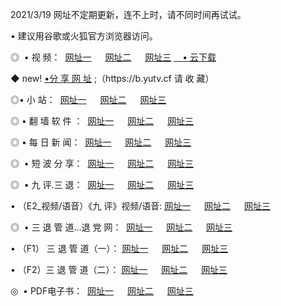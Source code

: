 <p>2021/3/19  网址不定期更新，连不上时，请不同时间再试试。
<p>• 建议用谷歌或火狐官方浏览器访问。
<p>◎  • 视 频： 
<a href="http://hgr.guitarhaven.com/" target="_blank">网址一</a> 　 
<a href="http://hsm.guitarhaven.com/" target="_blank">网址二</a> 　 
<a href="http://hsm.guitarhaven.com/b.html" target="_blank">网址三</a>
<a href="https://yadi.sk/d/d0sUeAOpal3njw" target="_blank">　• 云下载 </a></p>
<p>◆ new! <a href="http://hpl.guitarhaven.com/a.html">•分 享 网 址</a> ;（https://b.yutv.cf 请 收 藏） </p>

<p>◎•  小 站：  
<a href="http://hgr.guitarhaven.com/f.html" target="_blank">网址一</a> 　 
<a href="http://hsm.guitarhaven.com/h.html" target="_blank">网址二</a> 　 
<a href="http://hsm.guitarhaven.com/k/" target="_blank">网址三</a></p><p>

<p>◎  • 翻 墙 软 件 ：  
<a href="http://hgr.guitarhaven.com/ff/" target="_blank">网址一</a> 　 
<a href="http://hsm.guitarhaven.com/s/read/a1_nd.html" target="_blank">网址二</a> 　 
<a href="http://hsm.guitarhaven.com/ff/index.html" target="_blank">网址三</a></p>
<p>◎  • 每 日 新 闻：  
<a href="http://hgr.guitarhaven.com/day/" target="_blank">网址一</a> 　 
<a href="http://hsm.guitarhaven.com/day/" target="_blank">网址二</a> 　 
<a href="http://hsm.guitarhaven.com/day/index.html" target="_blank">网址三</a></p>
<p>◎   • 短 波 分 享：  
<a href="http://hgr.guitarhaven.com/h/" target="_blank">网址一</a> 　 
<a href="http://hsm.guitarhaven.com/h/" target="_blank">网址二</a> 　 
<a href="http://hsm.guitarhaven.com/h/index.html" target="_blank">网址三</a></p>
<p>◎   • 九 评.三 退：  
<a href="http://hgr.guitarhaven.com/t/" target="_blank">网址一</a> 　 
<a href="http://hsm.guitarhaven.com/v2/index.html" target="_blank">网址二</a> 　 
<a href="http://hsm.guitarhaven.com/tt/index.html" target="_blank">网址三</a> 　</p>
<p>  • （E2_视频/语音）《九 评》视频/语音: 
<a href="http://hgr.guitarhaven.com/7738.html" target="_blank">网址一</a> 　 
<a href="http://hsm.guitarhaven.com/7614.html" target="_blank">网址二</a> 　 
<a href="http://hsm.guitarhaven.com/7633.html" target="_blank">网址三</a></p>
<p>◎   • 三 退 管 道...退 党 网：  
<a href="http://hgr.guitarhaven.com/go/td1.html" target="_blank">网址一</a> 　 
<a href="http://hsm.guitarhaven.com/go/td2.html" target="_blank">网址二</a> 　 
<a href="http://hsm.guitarhaven.com/go/td3.html" target="_blank">网址三</a></p>
<p>  • （F1） 三 退 管 道（一）： 
<a href="http://hgr.guitarhaven.com/dd/" target="_blank">网址一</a> 　 
<a href="http://hsm.guitarhaven.com/s/read/a1_tdx.html" target="_blank">网址二</a> 　 
<a href="http://hsm.guitarhaven.com/dd/" target="_blank">网址三</a></p>
<p>  • （F2）三 退 管 道（二）： 
<a href="http://hsm.guitarhaven.com/d/" target="_blank">网址一</a> 　 
<a href="http://hgr.guitarhaven.com/d/index.html" target="_blank">网址二</a> 　 
<a href="http://hsm.guitarhaven.com/d/" target="_blank">网址三</a></p>
<p>◎   • PDF电子书：  
<a href="http://hgr.guitarhaven.com/p/" target="_blank">网址一</a> 　 
<a href="http://hsm.guitarhaven.com/p/index.html" target="_blank">网址二</a> 　 
<a href="http://hsm.guitarhaven.com/p/" target="_blank">网址三</a></p>

